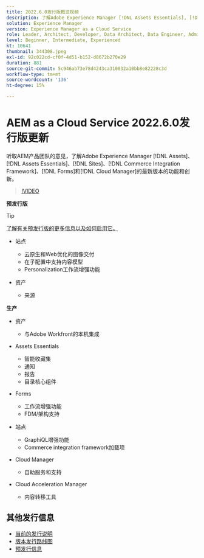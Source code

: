 ```yaml
---
title: 2022.6.0发行版概览视频
description: 了解Adobe Experience Manager [!DNL Assets Essentials], [!DNL Sites], [!DNL Screens], [!DNL Forms] 和 [!DNL Cloud Foundation]的2022-6-0发行版的最新功能和创新。
solution: Experience Manager
version: Experience Manager as a Cloud Service
role: Leader, Architect, Developer, Data Architect, Data Engineer, Admin, User
level: Beginner, Intermediate, Experienced
kt: 10641
thumbnail: 344308.jpeg
exl-id: 92c022cd-cf0f-4d51-b152-d8672b270e29
duration: 881
source-git-commit: 5c946ab73e78d4243ca310032a10bb8e82228c3d
workflow-type: tm+mt
source-wordcount: '136'
ht-degree: 15%

---
```


# AEM as a Cloud Service 2022.6.0发行版更新

听取AEM产品团队的意见，了解Adobe Experience Manager [!DNL Assets]、[!DNL Assets Essentials]、[!DNL Sites]、[!DNL Commerce Integration Framework]、[!DNL Forms]和[!DNL Cloud Manager]的最新版本的功能和创新。

>[!VIDEO](https://video.tv.adobe.com/v/344308/?quality=12&learn=on)

**预发行版**

>[!TIP]
>
>[了解有关预发行版的更多信息以及如何启用它。](https://experienceleague.adobe.com/docs/experience-manager-cloud-service/content/release-notes/prerelease.html?lang=zh-Hans)

* 站点
   * 云原生和Web优化的图像交付
   * 在子配置中支持内容模型
   * Personalization工作流增强功能

* 资产
   * 来源

**生产**

* 资产
   * 与Adobe Workfront的本机集成

* Assets Essentials
   * 智能收藏集
   * 通知
   * 报告
   * 目录核心组件

* Forms
   * 工作流增强功能
   * FDM/架构支持

* 站点
   * GraphiQL增强功能
   * Commerce integration framework加载项

* Cloud Manager
   * 自助服务和支持

* Cloud Acceleration Manager
   * 内容转移工具

<!-- Have questions about the release?  Discuss the release in [Experience League Communities](https://adobe.ly/3NDPR8Y). -->

## 其他发行信息

* [当前的发行说明](https://experienceleague.adobe.com/docs/experience-manager-cloud-service/content/release-notes/home.html?lang=zh-Hans)
* [版本发行路线图](https://experienceleague.adobe.com/docs/experience-manager-release-information/aem-release-updates/update-releases-roadmap.html?lang=zh-Hans)
* [预发行信息](https://experienceleague.adobe.com/docs/experience-manager-cloud-service/content/release-notes/prerelease.html?lang=zh-Hans)

